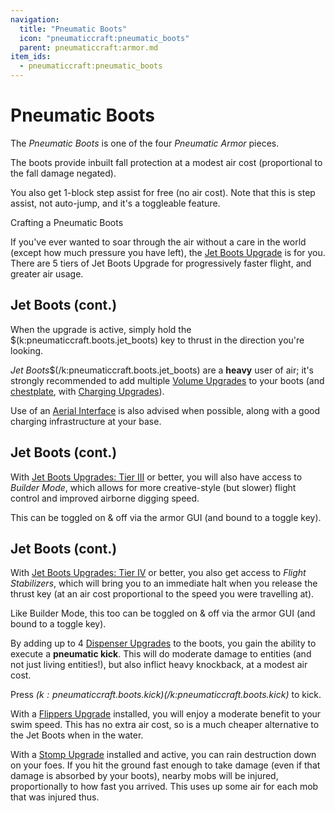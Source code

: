 ```yaml
---
navigation:
  title: "Pneumatic Boots"
  icon: "pneumaticcraft:pneumatic_boots"
  parent: pneumaticcraft:armor.md
item_ids:
  - pneumaticcraft:pneumatic_boots
---
```


# Pneumatic Boots

The *Pneumatic Boots* is one of the four *Pneumatic Armor* pieces.

The boots provide inbuilt fall protection at a modest air cost (proportional to the fall damage negated).

You also get 1-block step assist for free (no air cost).  Note that this is step assist, not auto-jump, and it's a toggleable feature.

Crafting a Pneumatic Boots

<Recipe id="pneumaticcraft:pneumatic_boots" />

<ItemImage id="pneumaticcraft:jet_boots_upgrade_1" />

If you've ever wanted to soar through the air without a care in the world (except how much pressure you have left), the [Jet Boots Upgrade](../upgrades.md#jet_boots_1) is for you.  There are 5 tiers of Jet Boots Upgrade for progressively faster flight, and greater air usage.

## Jet Boots (cont.)

When the upgrade is active, simply hold the $(k:pneumaticcraft.boots.jet_boots) key to thrust in the direction you're looking.

*Jet Boots*$(/k:pneumaticcraft.boots.jet_boots) are a **heavy** user of air; it's strongly recommended to add multiple [Volume Upgrades](../upgrades.md#volume) to your boots (and [chestplate](./pneumatic_chestplate.md), with [Charging Upgrades](../upgrades.md#charging)).

Use of an [Aerial Interface](../aerial_interface.md) is also advised when possible, along with a good charging infrastructure at your base.

## Jet Boots (cont.)

With [Jet Boots Upgrades: Tier III](../upgrades.md#jet_boots_3) or better, you will also have access to *Builder Mode*, which allows for more creative-style (but slower) flight control and improved airborne digging speed.

This can be toggled on & off via the armor GUI (and bound to a toggle key).

## Jet Boots (cont.)

With [Jet Boots Upgrades: Tier IV](../upgrades.md#jet_boots_4) or better, you also get access to *Flight Stabilizers*, which will bring you to an immediate halt when you release the thrust key (at an air cost proportional to the speed you were travelling at).

Like Builder Mode, this too can be toggled on & off via the armor GUI (and bound to a toggle key).

<ItemImage id="pneumaticcraft:dispenser_upgrade" />

By adding up to 4 [Dispenser Upgrades](../upgrades.md#dispenser) to the boots, you gain the ability to execute a **pneumatic kick**.  This will do moderate damage to entities (and not just living entities!), but also inflict heavy knockback, at a modest air cost.

Press *$(k:pneumaticcraft.boots.kick)$(/k:pneumaticcraft.boots.kick)* to kick.

<ItemImage id="pneumaticcraft:flippers_upgrade" />

With a [Flippers Upgrade](../upgrades.md#flippers) installed, you will enjoy a moderate benefit to your swim speed. This has no extra air cost, so is a much cheaper alternative to the Jet Boots when in the water.

<ItemImage id="pneumaticcraft:stomp_upgrade" />

With a [Stomp Upgrade](../upgrades.md#stomp) installed and active, you can rain destruction down on your foes. If you hit the ground fast enough to take damage (even if that damage is absorbed by your boots), nearby mobs will be injured, proportionally to how fast you arrived. This uses up some air for each mob that was injured thus.


